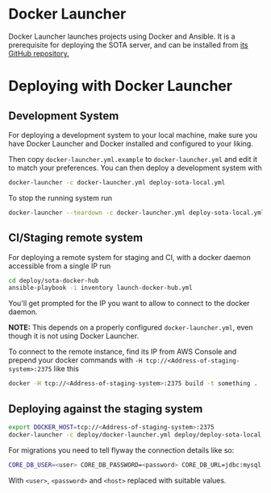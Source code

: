 # Docker Launcher

Docker Launcher launches projects using Docker and Ansible. It is a prerequisite for deploying the SOTA server, and can be installed from [its GitHub repository.](https://github.com/advancedtelematic/docker-launcher)

# Deploying with Docker Launcher

## Development System

For deploying a development system to your local machine, make sure you have
Docker Launcher and Docker installed and configured to your liking.

Then copy `docker-launcher.yml.example` to `docker-launcher.yml` and edit it to
match your preferences. You can then deploy a development system with

```sh
docker-launcher -c docker-launcher.yml deploy-sota-local.yml
```

To stop the running system run

```sh
docker-launcher --teardown -c docker-launcher.yml deploy-sota-local.yml
```

## CI/Staging remote system

For deploying a remote system for staging and CI, with a docker daemon
accessible from a single IP run

```sh
cd deploy/sota-docker-hub
ansible-playbook -i inventory launch-docker-hub.yml
```

You'll get prompted for the IP you want to allow to connect to the docker daemon.

**NOTE:** This depends on a properly configured `docker-launcher.yml`, even though
it is not using Docker Launcher.

To connect to the remote instance, find its IP from AWS Console and prepend your
docker commands with `-H tcp://<Address-of-staging-system>:2375` like this

```sh
docker -H tcp://<Address-of-staging-system>:2375 build -t something .
```

## Deploying against the staging system

```sh
export DOCKER_HOST=tcp://<Address-of-staging-system>:2375
docker-launcher -c deploy/docker-launcher.yml deploy/deploy-sota-local.yml
```

For migrations you need to tell flyway the connection details like so:

```sh
CORE_DB_USER=<user> CORE_DB_PASSWORD=<password> CORE_DB_URL=jdbc:mysql://<host>:3306/sota sbt core/flywayMigrate
```

With `<user>`, `<password>` and `<host>` replaced with suitable values.



